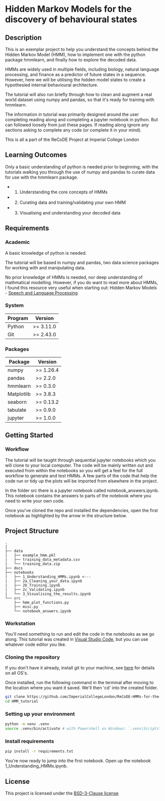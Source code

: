 # Hidden Markov Models for the discovery of behavioural states

## Description

This is an exemplar project to help you understand the concepts behind the Hidden Markov Model (HMM), how to implement
one with the python package hmmlearn, and finally how to explore the decoded data.

HMMs are widely used in multiple fields, including biology, natural language processing, and finance as a predictor
of future states in a sequence. However, here we will be utilising the hidden model states to create a hypothesied
internal behavioural architecture.

The tutorial will also run briefly through how to clean and augment a real world dataset using numpy and pandas,
so that it's ready for training with hmmlearn.

The information in tutorial was primarily designed around the user completing reading along and completing a jupyter notebook in python.
But can followed loosely from just these pages. If reading along ignore any sections asking to complete any code (or complete it in your mind).

This is all a part of the ReCoDE Project at Imperial College London

## Learning Outcomes

Only a basic understanding of python is needed prior to beginning, with the tutorials walking you through the
use of numpy and pandas to curate data for use with the hmmlearn package.

- 1. Understanding the core concepts of HMMs
- 2. Curating data and training/validating your own HMM
- 3. Visualising and understanding your decoded data

## Requirements

### Academic

A basic knowledge of python is needed.

The tutorial will be based in numpy and pandas, two data science packages for working with and manipulating data.

No prior knowledge of HMMs is needed, nor deep understanding of mathmatical modelling. However, if you do want to read more about
HMMs, I found this resource very useful when starting out:
Hidden Markov Models - [Speech and Language Processing](https://web.stanford.edu/~jurafsky/slp3/A.pdf)

### System

| Program                  | Version                  |
| ------------------------ | ------------------------ |
| Python                   | >= 3.11.0                |
| Git                      | >= 2.43.0                |

### Packages

| Package                  | Version                  |
| ------------------------ | ------------------------ |
| numpy                    | >= 1.26.4                |
| pandas                   | >= 2.2.0                 |
| hmmlearn                 | >= 0.3.0                 |
| Matplotlib               | >= 3.8.3                 |
| seaborn                  | >= 0.13.2                |
| tabulate                 | >= 0.9.0                 |
| jupyter                  | >= 1.0.0                 |

## Getting Started

### Workflow

The tutorial will be taught through sequential jupyter notebooks which you will clone to your local computer.
The code will be mainly written out and executed from within the notebooks so you will get a feel for the full workflow to generate
and test HMMs. A few parts of the code that help the code run or tidy up the plots will be imported from elsewhere in the project.

In the folder src there is a jupyter notebook called notebook_answers.ipynb. This notebook contains the answers to parts of the notebook where you need to write your own code.

Once you've cloned the repo and installed the dependencies, open the first notebook as highlighted by the arrow in the structure below.

## Project Structure

```
.
|
├── data
|   ├── example_hmm.pkl
|   ├── training_data_metadata.csv
|   └── training_data.zip
├── docs
├── notebooks
|   ├── 1_Understanding_HMMs.ipynb <---
|   ├── 2a_Cleaning_your_data.ipynb
|   ├── 2b_Training.ipynb
|   ├── 2c_Validating.ipynb
|   └── 3_Visualising_the_results.ipynb
└── src
    ├── hmm_plot_functions.py
    ├── misc.py
    └── notebook_answers.ipynb
```

### Workstation

You'll need something to run and edit the code in the notebooks as we go along. This tutorial was created in [Visual Studio Code](https://code.visualstudio.com/),
but you can use whatever code editor you like.

### Cloning the repository

If you don't have it already, install git to your machine, see [here](https://git-scm.com/book/en/v2/Getting-Started-Installing-Git) for details on all OS's.

Once installed, run the following command in the terminal after moving to the location where you want it saved. We'll then 'cd' into the created folder.

```bash
git clone https://github.com/ImperialCollegeLondon/ReCoDE-HMMs-for-the-discovery-of-behavioural-states.git HMM_tutorial
cd HMM_tutorial
```

### Setting up your environment

```bash
python -m venv .venv
source .venv/bin/activate # with Powershell on Windows: `.venv\Scripts\Activate.ps1`
```

### Install requirements

```bash
pip install -r requirements.txt
```

You're now ready to jump into the first notebook. Open up the notebook 1_Understanding_HMMs.ipynb.

## License

This project is licensed under the [BSD-3-Clause license](LICENSE.md)
